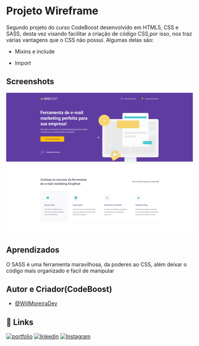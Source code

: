 
# Projeto Wireframe

Segundo projeto do curso CodeBoost desenvolvido em HTML5, CSS e SASS, desta vez visando facilitar a criação de código CSS,por isso, nos traz várias vantagens que o CSS não possui. Algumas delas são:

- Mixins e include

- Import


## Screenshots

![Screenshot](./screenshot/screenshot.png)


## Aprendizados

O SASS é uma ferramenta maravilhosa, da poderes ao CSS, além deixar o código mais organizado e facil de manipular
## Autor e Criador(CodeBoost)

- [@WillMoreiraDev](https://www.github.com/WillMoreiraDev)
## 🔗 Links
[![portfolio](https://img.shields.io/badge/my_portfolio-000?style=for-the-badge&logo=ko-fi&logoColor=white)](https://projeto-wireframe-vitor-linaris.vercel.app/)
[![linkedin](https://img.shields.io/badge/linkedin-0A66C2?style=for-the-badge&logo=linkedin&logoColor=white)](https://www.linkedin.com/in/vitor-linaris-a33a95235/)
[![Instagram](https://img.shields.io/badge/Instagram-E4405F?style=for-the-badge&logo=instagram&logoColor=white)](https://www.instagram.com/linaris.dev/)